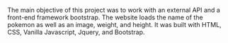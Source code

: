 The main objective of this project was to work with an external API and a front-end framework bootstrap.
The website loads the name of the pokemon as well as an image, weight, and height.
It was built with HTML, CSS, Vanilla Javascript, Jquery, and Bootstrap.
